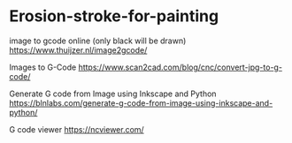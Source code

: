 # Erosion-stroke-for-painting


image to gcode online (only black will be drawn)
https://www.thuijzer.nl/image2gcode/

Images to G-Code
https://www.scan2cad.com/blog/cnc/convert-jpg-to-g-code/

Generate G code from Image using Inkscape and Python
https://blnlabs.com/generate-g-code-from-image-using-inkscape-and-python/

G code viewer
https://ncviewer.com/



